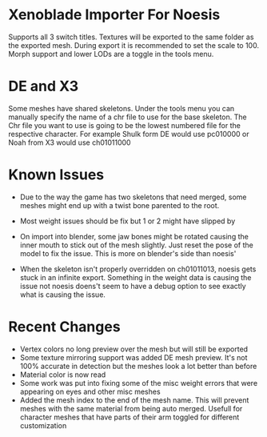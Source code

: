 # Xenoblade Importer For Noesis
Supports all 3 switch titles. Textures will be exported to the same folder as the exported mesh. During export it is recommended to set the scale to 100. Morph support and lower LODs are a toggle in the tools menu.


# DE and X3
Some meshes have shared skeletons. Under the tools menu you can manually specify the name of a chr file to use for the base skeleton. The Chr file you want to use is going to be the lowest numbered file for the respective character. For example Shulk form DE would use pc010000 or Noah from X3 would use ch01011000


# Known Issues
* Due to the way the game has two skeletons that need merged, some meshes might end up with a twist bone parented to the root.

* Most weight issues should be fix but 1 or 2 might have slipped by

* On import into blender, some jaw bones might be rotated causing the inner mouth to stick out of the mesh slightly. Just reset the pose of the model to fix the issue. This is more on blender's side than noesis'

* When the skeleton isn't properly overridden on ch01011013, noesis gets stuck in an infinite export. Something in the weight data is causing the issue not noesis doens't seem to have a debug option to see exactly what is causing the issue.


# Recent Changes
* Vertex colors no long preview over the mesh but will still be exported
* Some texture mirroring support was added DE mesh preview. It's not 100% accurate in detection but the meshes look a lot better than before
* Material color is now read
* Some work was put into fixing some of the misc weight errors that were appearing on eyes and other misc meshes
* Added the mesh index to the end of the mesh name. This will prevent meshes with the same material from being auto merged. Usefull for character meshes that have parts of their arm toggled for different customization
